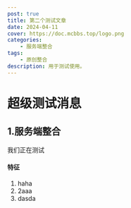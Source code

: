 ```yaml
---
post: true
title: 第二个测试文章
date: 2024-04-11
cover: https://doc.mcbbs.top/logo.png
categories:
    - 服务端整合
tags:
    - 原创整合
description: 用于测试使用。
---
```


# 超级测试消息

## 1.服务端整合

我们正在测试

#### 特征

1. haha
2. 2aaa
3. dasda
